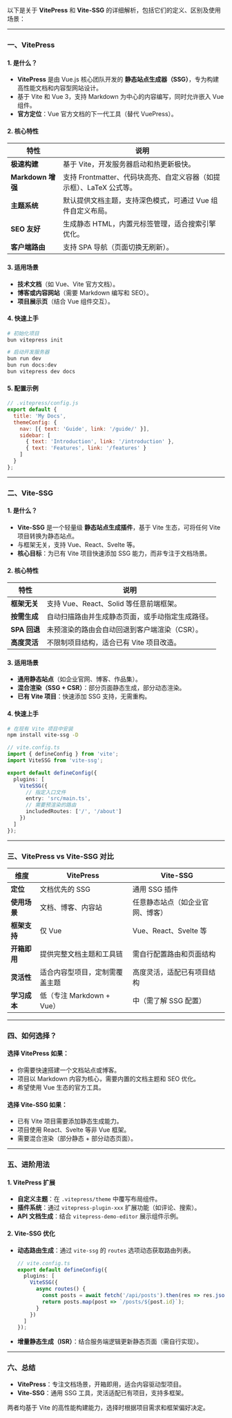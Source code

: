以下是关于 **VitePress** 和 **Vite-SSG** 的详细解析，包括它们的定义、区别及使用场景：

---

### **一、VitePress**
#### **1. 是什么？**
- **VitePress** 是由 Vue.js 核心团队开发的 **静态站点生成器（SSG）**，专为构建高性能文档和内容型网站设计。
- 基于 Vite 和 Vue 3，支持 Markdown 为中心的内容编写，同时允许嵌入 Vue 组件。
- **官方定位**：Vue 官方文档的下一代工具（替代 VuePress）。

#### **2. 核心特性**
| 特性                | 说明                                                                 |
|---------------------|--------------------------------------------------------------------|
| **极速构建**        | 基于 Vite，开发服务器启动和热更新极快。                              |
| **Markdown 增强**   | 支持 Frontmatter、代码块高亮、自定义容器（如提示框）、LaTeX 公式等。 |
| **主题系统**        | 默认提供文档主题，支持深色模式，可通过 Vue 组件自定义布局。            |
| **SEO 友好**        | 生成静态 HTML，内置元标签管理，适合搜索引擎优化。                     |
| **客户端路由**      | 支持 SPA 导航（页面切换无刷新）。                                    |

#### **3. 适用场景**
- **技术文档**（如 Vue、Vite 官方文档）。
- **博客或内容网站**（需要 Markdown 编写和 SEO）。
- **项目展示页**（结合 Vue 组件交互）。

#### **4. 快速上手**
```bash
# 初始化项目
bun vitepress init

# 启动开发服务器
bun run dev
bun run docs:dev
bun vitepress dev docs
```

#### **5. 配置示例**
```js
// .vitepress/config.js
export default {
  title: 'My Docs',
  themeConfig: {
    nav: [{ text: 'Guide', link: '/guide/' }],
    sidebar: [
      { text: 'Introduction', link: '/introduction' },
      { text: 'Features', link: '/features' }
    ]
  }
};
```

---

### **二、Vite-SSG**
#### **1. 是什么？**
- **Vite-SSG** 是一个轻量级 **静态站点生成插件**，基于 Vite 生态，可将任何 Vite 项目转换为静态站点。
- 与框架无关，支持 Vue、React、Svelte 等。
- **核心目标**：为已有 Vite 项目快速添加 SSG 能力，而非专注于文档场景。

#### **2. 核心特性**
| 特性                | 说明                                                                 |
|---------------------|--------------------------------------------------------------------|
| **框架无关**        | 支持 Vue、React、Solid 等任意前端框架。                              |
| **按需生成**        | 自动扫描路由并生成静态页面，或手动指定生成路径。                      |
| **SPA 回退**        | 未预渲染的路由会自动回退到客户端渲染（CSR）。                         |
| **高度灵活**        | 不限制项目结构，适合已有 Vite 项目改造。                              |

#### **3. 适用场景**
- **通用静态站点**（如企业官网、博客、作品集）。
- **混合渲染（SSG + CSR）**：部分页面静态生成，部分动态渲染。
- **已有 Vite 项目**：快速添加 SSG 支持，无需重构。

#### **4. 快速上手**
```bash
# 在现有 Vite 项目中安装
npm install vite-ssg -D
```

```ts
// vite.config.ts
import { defineConfig } from 'vite';
import ViteSSG from 'vite-ssg';

export default defineConfig({
  plugins: [
    ViteSSG({
      // 指定入口文件
      entry: 'src/main.ts',
      // 需要预渲染的路由
      includedRoutes: ['/', '/about']
    })
  ]
});
```

---

### **三、VitePress vs Vite-SSG 对比**
| 维度                | VitePress                          | Vite-SSG                          |
|---------------------|------------------------------------|-----------------------------------|
| **定位**            | 文档优先的 SSG                     | 通用 SSG 插件                      |
| **使用场景**        | 文档、博客、内容站                 | 任意静态站点（如企业官网、博客）     |
| **框架支持**        | 仅 Vue                             | Vue、React、Svelte 等              |
| **开箱即用**        | 提供完整文档主题和工具链            | 需自行配置路由和页面结构            |
| **灵活性**          | 适合内容型项目，定制需覆盖主题       | 高度灵活，适配已有项目结构          |
| **学习成本**        | 低（专注 Markdown + Vue）           | 中（需了解 SSG 配置）               |

---

### **四、如何选择？**
#### **选择 VitePress 如果：**
- 你需要快速搭建一个文档站点或博客。
- 项目以 Markdown 内容为核心，需要内置的文档主题和 SEO 优化。
- 希望使用 Vue 生态的官方工具。

#### **选择 Vite-SSG 如果：**
- 已有 Vite 项目需要添加静态生成能力。
- 项目使用 React、Svelte 等非 Vue 框架。
- 需要混合渲染（部分静态 + 部分动态页面）。

---

### **五、进阶用法**
#### **1. VitePress 扩展**
- **自定义主题**：在 `.vitepress/theme` 中覆写布局组件。
- **插件系统**：通过 `vitepress-plugin-xxx` 扩展功能（如评论、搜索）。
- **API 文档生成**：结合 `vitepress-demo-editor` 展示组件示例。

#### **2. Vite-SSG 优化**
- **动态路由生成**：通过 `vite-ssg` 的 `routes` 选项动态获取路由列表。
  ```ts
  // vite.config.ts
  export default defineConfig({
    plugins: [
      ViteSSG({
        async routes() {
          const posts = await fetch('/api/posts').then(res => res.json());
          return posts.map(post => `/posts/${post.id}`);
        }
      })
    ]
  });
  ```
- **增量静态生成（ISR）**：结合服务端逻辑更新静态页面（需自行实现）。

---

### **六、总结**
- **VitePress**：专注文档场景，开箱即用，适合内容驱动型项目。
- **Vite-SSG**：通用 SSG 工具，灵活适配已有项目，支持多框架。

两者均基于 Vite 的高性能构建能力，选择时根据项目需求和框架偏好决定。